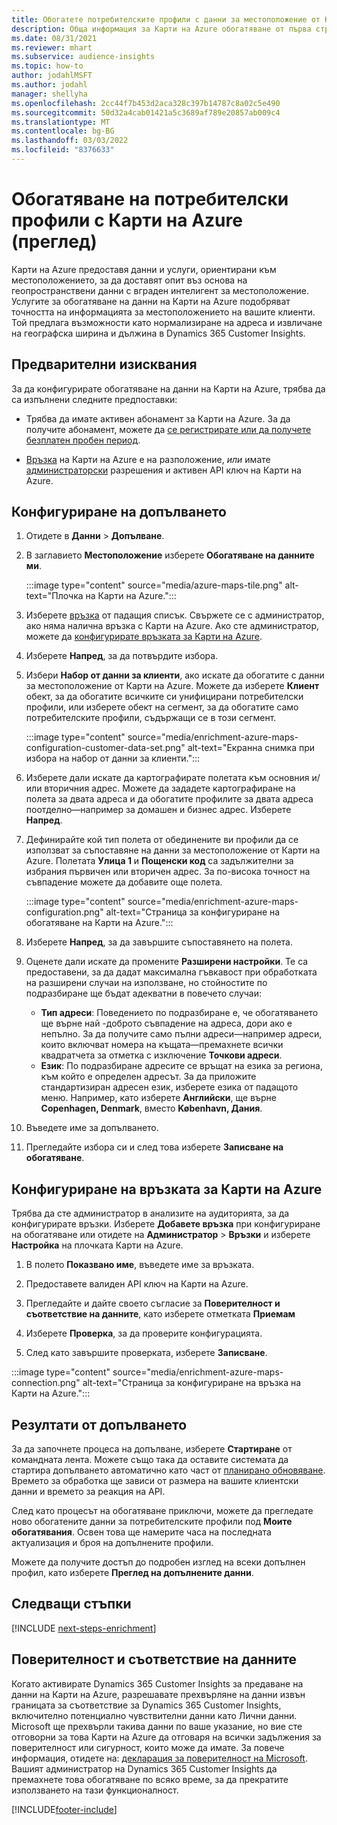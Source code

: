 ```yaml
---
title: Обогатете потребителските профили с данни за местоположение от Карти на Azure
description: Обща информация за Карти на Azure обогатяване от първа страна.
ms.date: 08/31/2021
ms.reviewer: mhart
ms.subservice: audience-insights
ms.topic: how-to
author: jodahlMSFT
ms.author: jodahl
manager: shellyha
ms.openlocfilehash: 2cc44f7b453d2aca328c397b14787c8a02c5e490
ms.sourcegitcommit: 50d32a4cab01421a5c3689af789e20857ab009c4
ms.translationtype: MT
ms.contentlocale: bg-BG
ms.lasthandoff: 03/03/2022
ms.locfileid: "8376633"
---
```

# <a name="enrichment-of-customer-profiles-with-azure-maps-preview"></a>Обогатяване на потребителски профили с Карти на Azure (преглед)

Карти на Azure предоставя данни и услуги, ориентирани към местоположението, за да доставят опит въз основа на геопространствени данни с вграден интелигент за местоположение. Услугите за обогатяване на данни на Карти на Azure подобряват точността на информацията за местоположението на вашите клиенти. Той предлага възможности като нормализиране на адреса и извличане на географска ширина и дължина в Dynamics 365 Customer Insights.

## <a name="prerequisites"></a>Предварителни изисквания

За да конфигурирате обогатяване на данни на Карти на Azure, трябва да са изпълнени следните предпоставки:

- Трябва да имате активен абонамент за Карти на Azure. За да получите абонамент, можете да [се регистрирате или да получете безплатен пробен период](https://azure.microsoft.com/services/azure-maps/).

- [Връзка](connections.md) на Карти на Azure е на разположение, *или* имате [администраторски](permissions.md#admin) разрешения и активен API ключ на Карти на Azure.

## <a name="configure-the-enrichment"></a>Конфигуриране на допълването

1. Отидете в **Данни** > **Допълване**. 

1. В заглавието **Местоположение** изберете **Обогатяване на данните ми**.

   :::image type="content" source="media/azure-maps-tile.png" alt-text="Плочка на Карти на Azure.":::

1. Изберете [връзка](connections.md) от падащия списък. Свържете се с администратор, ако няма налична връзка с Карти на Azure. Ако сте администратор, можете да [конфигурирате връзката за Карти на Azure](#configure-the-connection-for-azure-maps). 

1. Изберете **Напред**, за да потвърдите избора.

1. Избери **Набор от данни за клиенти**, ако искате да обогатите с данни за местоположение от Карти на Azure. Можете да изберете **Клиент** обект, за да обогатите всичките си унифицирани потребителски профили, или изберете обект на сегмент, за да обогатите само потребителските профили, съдържащи се в този сегмент.

    :::image type="content" source="media/enrichment-azure-maps-configuration-customer-data-set.png" alt-text="Екранна снимка при избора на набор от данни за клиенти.":::

1. Изберете дали искате да картографирате полетата към основния и/или вторичния адрес. Можете да зададете картографиране на полета за двата адреса и да обогатите профилите за двата адреса поотделно&mdash;например за домашен и бизнес адрес. Изберете **Напред**.

1. Дефинирайте кой тип полета от обединените ви профили да се използват за съпоставяне на данни за местоположение от Карти на Azure. Полетата **Улица 1** и **Пощенски код** са задължителни за избрания първичен или вторичен адрес. За по-висока точност на съвпадение можете да добавите още полета.

   :::image type="content" source="media/enrichment-azure-maps-configuration.png" alt-text="Страница за конфигуриране на обогатяване на Карти на Azure.":::

1. Изберете **Напред**, за да завършите съпоставянето на полета.

1. Оценете дали искате да промените **Разширени настройки**. Те са предоставени, за да дадат максимална гъвкавост при обработката на разширени случаи на използване, но стойностите по подразбиране ще бъдат адекватни в повечето случаи:
   - **Тип адреси**: Поведението по подразбиране е, че обогатяването ще върне най -доброто съвпадение на адреса, дори ако е непълно. За да получите само пълни адреси&mdash;например адреси, които включват номера на къщата&mdash;премахнете всички квадратчета за отметка с изключение **Точкови адреси**. 
   - **Език**: По подразбиране адресите се връщат на езика за региона, към който е определен адресът. За да приложите стандартизиран адресен език, изберете езика от падащото меню. Например, като изберете **Английски**, ще върне **Copenhagen, Denmark**, вместо **København, Дания**.

1. Въведете име за допълването.

1. Прегледайте избора си и след това изберете **Записване на обогатяване**.

## <a name="configure-the-connection-for-azure-maps"></a>Конфигуриране на връзката за Карти на Azure

Трябва да сте администратор в анализите на аудиторията, за да конфигурирате връзки. Изберете **Добавете връзка** при конфигуриране на обогатяване или отидете на **Администратор** > **Връзки** и изберете **Настройка** на плочката Карти на Azure.

1. В полето **Показвано име**, въведете име за връзката.

1. Предоставете валиден API ключ на Карти на Azure.

1. Прегледайте и дайте своето съгласие за **Поверителност и съответствие на данните**, като изберете отметката **Приемам**

1. Изберете **Проверка**, за да проверите конфигурацията.

1. След като завършите проверката, изберете **Записване**.

:::image type="content" source="media/enrichment-azure-maps-connection.png" alt-text="Страница за конфигуриране на връзка на Карти на Azure.":::

## <a name="enrichment-results"></a>Резултати от допълването

За да започнете процеса на допълване, изберете **Стартиране** от командната лента. Можете също така да оставите системата да стартира допълването автоматично като част от [планирано обновяване](system.md#schedule-tab). Времето за обработка ще зависи от размера на вашите клиентски данни и времето за реакция на API.

След като процесът на обогатяване приключи, можете да прегледате ново обогатените данни за потребителските профили под **Моите обогатявания**. Освен това ще намерите часа на последната актуализация и броя на допълнените профили.

Можете да получите достъп до подробен изглед на всеки допълнен профил, като изберете **Преглед на допълнените данни**.

## <a name="next-steps"></a>Следващи стъпки

[!INCLUDE [next-steps-enrichment](../includes/next-steps-enrichment.md)]

## <a name="data-privacy-and-compliance"></a>Поверителност и съответствие на данните

Когато активирате Dynamics 365 Customer Insights за предаване на данни на Карти на Azure, разрешавате прехвърляне на данни извън границата за съответствие за Dynamics 365 Customer Insights, включително потенциално чувствителни данни като Лични данни. Microsoft ще прехвърли такива данни по ваше указание, но вие сте отговорни за това Карти на Azure да отговаря на всички задължения за поверителност или сигурност, които може да имате. За повече информация, отидете на: [декларация за поверителност на Microsoft](https://go.microsoft.com/fwlink/?linkid=396732).
Вашият администратор на Dynamics 365 Customer Insights да премахнете това обогатяване по всяко време, за да прекратите използването на тази функционалност.

[!INCLUDE[footer-include](../includes/footer-banner.md)]
